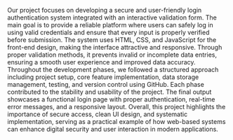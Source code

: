 Our project focuses on developing a secure and user-friendly login authentication system integrated with an interactive validation form. The main goal is to provide a reliable platform where users can safely log in using valid credentials and ensure that every input is properly verified before submission. The system uses HTML, CSS, and JavaScript for the front-end design, making the interface attractive and responsive. Through proper validation methods, it prevents invalid or incomplete data entries, ensuring a smooth user experience and improved data accuracy.
Throughout the development phases, we followed a structured approach including project setup, core feature implementation, data storage management, testing, and version control using GitHub. Each phase contributed to the stability and usability of the project. The final output showcases a functional login page with proper authentication, real-time error messages, and a responsive layout. Overall, this project highlights the importance of secure access, clean UI design, and systematic implementation, serving as a practical example of how web-based systems can enhance digital security and user interaction in modern applications.
